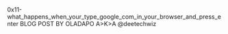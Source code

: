 0x11-what_happens_when_your_type_google_com_in_your_browser_and_press_enter
BLOG POST BY OLADAPO A>K>A @deetechwiz
